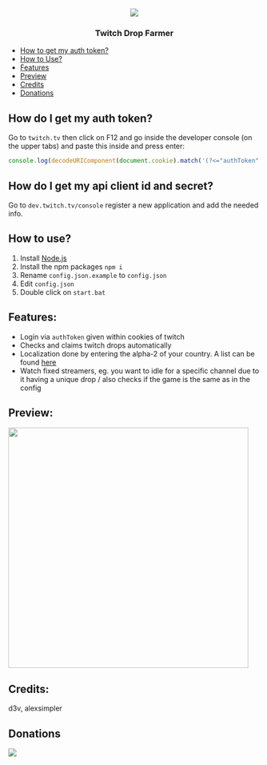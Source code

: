 <h1 align="center"><img src="https://trlx.xyz/poggat.png"/></h1>

<h3 align="center">Twitch Drop Farmer</h3>

- [How to get my auth token?](#How-do-I-get-my-auth-token)
- [How to Use?](#How-to-use)
- [Features](#Features)
- [Preview](#Preview)
- [Credits](#Credits)
- [Donations](#Donations)

## How do I get my auth token?
Go to `twitch.tv` then click on F12 and go inside the developer console (on the upper tabs) and paste this inside and press enter:
```js
console.log(decodeURIComponent(document.cookie).match('(?<="authToken":")[a-zA-z0-9]+')[0]);
```

## How do I get my api client id and secret?
Go to `dev.twitch.tv/console` register a new application and add the needed info.

## How to use?
1. Install [Node.js](https://nodejs.org/en/download/)
2. Install the npm packages `npm i`
3. Rename `config.json.example` to `config.json`
4. Edit `config.json`
5. Double click on `start.bat`

## Features:
- Login via `authToken` given within cookies of twitch
- Checks and claims twitch drops automatically
- Localization done by entering the alpha-2 of your country. A list can be found [here](https://www.iban.com/country-codes)
- Watch fixed streamers, eg. you want to idle for a specific channel due to it having a unique drop / also checks if the game is the same as in the config

## Preview:
<img src="https://cloak.vision/iR2fucWsxS.png" width=480>

## Credits:
d3v, alexsimpler

## Donations
<a href="https://www.buymeacoffee.com/trlx" target="_blank"><img src="https://trlx.xyz/buymeacoffee_small.png"></a>
